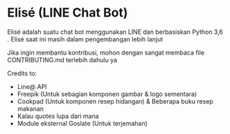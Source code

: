 # Elisé (LINE Chat Bot) #

Elisé adalah suatu chat bot menggunakan LINE dan berbasiskan Python 3,6 .
Elisé saat ini masih dalam pengembangan lebih lanjut

Jika ingin membantu kontribusi, mohon dengan sangat membaca file CONTRIBUTING.md terlebih dahulu ya

Credits to:
- Line@ API
- Freepik (Untuk sebagian komponen gambar & logo sementara)
- Cookpad (Untuk komponen resep hidangan) & Beberapa buku resep makanan
- Kalau quotes lupa dari mana
- Module eksternal Goslate (Untuk terjemahan)
